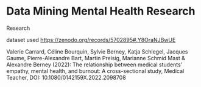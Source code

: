 # Data Mining Mental Health Research
 Research

dataset used
https://zenodo.org/records/5702895#.Y8OraNJBwUE

Valerie Carrard, Céline Bourquin, Sylvie Berney, Katja Schlegel, Jacques Gaume, Pierre-Alexandre Bart, Martin Preisig, Marianne Schmid Mast & Alexandre Berney (2022): The relationship between medical students’ empathy, mental health, and burnout: A cross-sectional study, Medical Teacher, DOI: 10.1080/0142159X.2022.2098708
